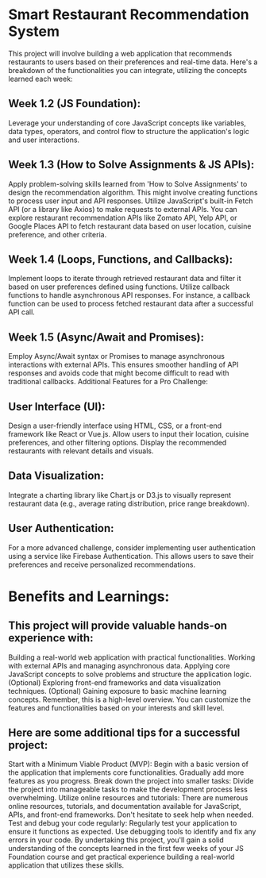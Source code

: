 # Smart Restaurant Recommendation System

This project will involve building a web application that recommends restaurants to users based on their preferences and real-time data. Here's a breakdown of the functionalities you can integrate, utilizing the concepts learned each week:

## Week 1.2 (JS Foundation):

Leverage your understanding of core JavaScript concepts like variables, data types, operators, and control flow to structure the application's logic and user interactions.

## Week 1.3 (How to Solve Assignments & JS APIs):

Apply problem-solving skills learned from 'How to Solve Assignments' to design the recommendation algorithm. This might involve creating functions to process user input and API responses.
Utilize JavaScript's built-in Fetch API (or a library like Axios) to make requests to external APIs. You can explore restaurant recommendation APIs like Zomato API, Yelp API, or Google Places API to fetch restaurant data based on user location, cuisine preference, and other criteria.

## Week 1.4 (Loops, Functions, and Callbacks):

Implement loops to iterate through retrieved restaurant data and filter it based on user preferences defined using functions.
Utilize callback functions to handle asynchronous API responses. For instance, a callback function can be used to process fetched restaurant data after a successful API call.

## Week 1.5 (Async/Await and Promises):

Employ Async/Await syntax or Promises to manage asynchronous interactions with external APIs. This ensures smoother handling of API responses and avoids code that might become difficult to read with traditional callbacks.
Additional Features for a Pro Challenge:

## User Interface (UI): 
Design a user-friendly interface using HTML, CSS, or a front-end framework like React or Vue.js. Allow users to input their location, cuisine preferences, and other filtering options. Display the recommended restaurants with relevant details and visuals.

## Data Visualization: 
Integrate a charting library like Chart.js or D3.js to visually represent restaurant data (e.g., average rating distribution, price range breakdown).

## User Authentication: 
For a more advanced challenge, consider implementing user authentication using a service like Firebase Authentication. This allows users to save their preferences and receive personalized recommendations.

# Benefits and Learnings:

## This project will provide valuable hands-on experience with:

Building a real-world web application with practical functionalities.
Working with external APIs and managing asynchronous data.
Applying core JavaScript concepts to solve problems and structure the application logic.
(Optional) Exploring front-end frameworks and data visualization techniques.
(Optional) Gaining exposure to basic machine learning concepts.
Remember, this is a high-level overview. You can customize the features and functionalities based on your interests and skill level.

## Here are some additional tips for a successful project:

Start with a Minimum Viable Product (MVP): Begin with a basic version of the application that implements core functionalities. Gradually add more features as you progress.
Break down the project into smaller tasks: Divide the project into manageable tasks to make the development process less overwhelming.
Utilize online resources and tutorials: There are numerous online resources, tutorials, and documentation available for JavaScript, APIs, and front-end frameworks. Don't hesitate to seek help when needed.
Test and debug your code regularly: Regularly test your application to ensure it functions as expected. Use debugging tools to identify and fix any errors in your code.
By undertaking this project, you'll gain a solid understanding of the concepts learned in the first few weeks of your JS Foundation course and get practical experience building a real-world application that utilizes these skills.